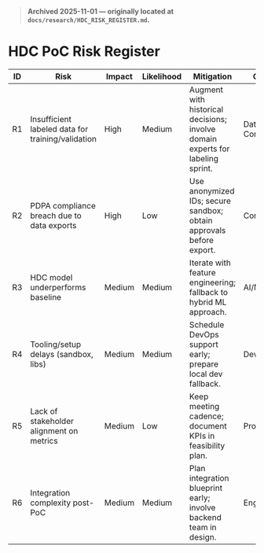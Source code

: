 > **Archived 2025-11-01 — originally located at `docs/research/HDC_RISK_REGISTER.md`.**

# HDC PoC Risk Register

| ID  | Risk                                              | Impact | Likelihood | Mitigation                                                                     | Owner                 | Status     |
| --- | ------------------------------------------------- | ------ | ---------- | ------------------------------------------------------------------------------ | --------------------- | ---------- |
| R1  | Insufficient labeled data for training/validation | High   | Medium     | Augment with historical decisions; involve domain experts for labeling sprint. | Data Eng / Compliance | Mitigating |
| R2  | PDPA compliance breach due to data exports        | High   | Low        | Use anonymized IDs; secure sandbox; obtain approvals before export.            | Compliance            | Open       |
| R3  | HDC model underperforms baseline                  | Medium | Medium     | Iterate with feature engineering; fallback to hybrid ML approach.              | AI/ML                 | Open       |
| R4  | Tooling/setup delays (sandbox, libs)              | Medium | Medium     | Schedule DevOps support early; prepare local dev fallback.                     | DevOps                | Open       |
| R5  | Lack of stakeholder alignment on metrics          | Medium | Low        | Keep meeting cadence; document KPIs in feasibility plan.                       | Product               | Monitoring |
| R6  | Integration complexity post-PoC                   | Medium | Medium     | Plan integration blueprint early; involve backend team in design.              | Engineering           | Open       |
